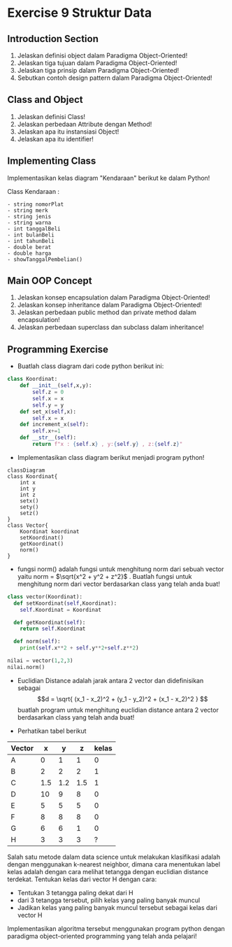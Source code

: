 # Exercise 9 Struktur Data

## Introduction Section
1. Jelaskan definisi object dalam Paradigma Object-Oriented!
2. Jelaskan tiga tujuan dalam Paradigma Object-Oriented!
3. Jelaskan tiga prinsip dalam Paradigma Object-Oriented!
4. Sebutkan contoh design pattern dalam Paradigma Object-Oriented!

## Class and Object
1. Jelaskan definisi Class!
2. Jelaskan perbedaan Attribute dengan Method!
3. Jelaskan apa itu instansiasi Object!
4. Jelaskan apa itu identifier!

## Implementing Class
Implementasikan kelas diagram "Kendaraan" berikut ke dalam Python!

   Class Kendaraan :
   
    - string nomorPlat
    - string merk
    - string jenis
    - string warna
    - int tanggalBeli
    - int bulanBeli
    - int tahunBeli
    - double berat
    - double harga
    - showTanggalPembelian()

## Main OOP Concept
1. Jelaskan konsep encapsulation dalam Paradigma Object-Oriented!
2. Jelaskan konsep inheritance dalam Paradigma Object-Oriented!
3. Jelaskan perbedaan public method dan private method dalam encapsulation!
4. Jelaskan perbedaan superclass dan subclass dalam inheritance!


## Programming Exercise
- Buatlah class diagram dari code python berikut ini:

```python
class Koordinat:
	def __init__(self,x,y):
		self.z = 0
		self.x = x
		self.y = y
	def set_x(self,x):
		self.x = x
	def increment_x(self):
		self.x+=1
	def __str__(self):
		return f"x : {self.x} , y:{self.y} , z:{self.z}"
```

- Implementasikan class diagram berikut menjadi program python!

```mermaid
classDiagram
class Koordinat{
	int x
	int y
	int z
	setx()
	sety()
	setz()
}
class Vector{
	Koordinat koordinat
	setKoordinat()
	getKoordinat()
	norm()
}
```

- fungsi norm() adalah fungsi untuk menghitung norm dari sebuah vector yaitu
norm = $\sqrt{x^2 + y^2 + z^2}$ . Buatlah fungsi untuk menghitung norm dari vector berdasarkan class yang telah anda buat! 
```python
class vector(Koordinat):
  def setKoordinat(self,Koordinat):
    self.Koordinat = Koordinat

  def getKoordinat(self):
    return self.Koordinat

  def norm(self):
    print(self.x**2 + self.y**2+self.z**2)

nilai = vector(1,2,3)
nilai.norm()
```

- Euclidian Distance adalah jarak antara 2 vector dan didefinisikan sebagai 
$$d = \sqrt{ (x_1 - x_2)^2 + (y_1 - y_2)^2 + (x_1 - x_2)^2 } $$
buatlah program untuk menghitung euclidian distance antara 2 vector berdasarkan class yang telah anda buat!

- Perhatikan tabel berikut

| Vector | x   | y   | z   | kelas |
| ------ | --- | --- | --- | ----- |
| A      | 0   | 1   | 1   | 0     |
| B      | 2   | 2   | 2   | 1     |
| C      | 1.5 | 1.2 | 1.5 | 1     |
| D      | 10  | 9   | 8   | 0     |
| E      | 5   | 5   | 5   | 0     |
| F      | 8   | 8   | 8   | 0     |
| G      | 6   | 6   | 1   | 0     |
| H      | 3   | 3   | 3   | ?     |

Salah satu metode dalam data science untuk melakukan klasifikasi adalah dengan menggunakan k-nearest neighbor, dimana cara menentukan label kelas adalah dengan cara melihat tetangga dengan euclidian distance terdekat. Tentukan kelas dari vector H dengan cara:
- Tentukan 3 tetangga paling dekat dari H 
- dari 3 tetangga tersebut, pilih kelas yang paling banyak muncul
- Jadikan kelas yang paling banyak muncul tersebut sebagai kelas dari vector H

Implementasikan algoritma tersebut menggunakan program python dengan paradigma object-oriented programming yang telah anda pelajari!

